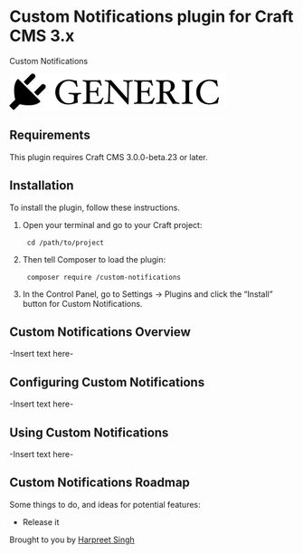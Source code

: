 # Custom Notifications plugin for Craft CMS 3.x

Custom Notifications

![Screenshot](resources/img/plugin-logo.png)

## Requirements

This plugin requires Craft CMS 3.0.0-beta.23 or later.

## Installation

To install the plugin, follow these instructions.

1. Open your terminal and go to your Craft project:

        cd /path/to/project

2. Then tell Composer to load the plugin:

        composer require /custom-notifications

3. In the Control Panel, go to Settings → Plugins and click the “Install” button for Custom Notifications.

## Custom Notifications Overview

-Insert text here-

## Configuring Custom Notifications

-Insert text here-

## Using Custom Notifications

-Insert text here-

## Custom Notifications Roadmap

Some things to do, and ideas for potential features:

* Release it

Brought to you by [Harpreet Singh](https://www.bookitlist.co/)
